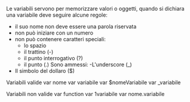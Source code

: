 Le variabili servono per memorizzare valori o oggetti, quando si dichiara una variabile deve seguire alcune regole:
- il suo nome non deve essere una parola riservata
- non può iniziare con un numero
- non può contenere caratteri speciali:
    - lo spazio
    - il trattino (-)
    - il punto interrogativo (?)
    - il punto (.)
Sono ammessi:
-L'underscore (_)
- Il simbolo del dollaro ($)

Variabili valide
var nome
var variabile
var $nomeVariabile
var _variabile

Variabili non valide
var function
var 1variabile
var nome.variabile